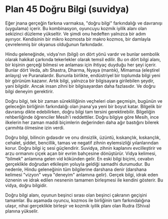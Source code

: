 # Plan 45 Doğru Bilgi (suvidya)

Eğer jnana gerçeğin farkına varmaksa, "doğru bilgi" farkındalığı ve davranışı (uygulama) içerir. Bu kombinasyon, oyuncuyu kozmik iyilik alanı olan sekizinci düzleme yükseltir. Ve şimdi onu hedeften yalnızca bir adım ayırıyor. Kendisinin bir mikro kozmosta bir makro kozmos, bir damlayla çevrelenmiş bir okyanus olduğunun farkındadır.

Hindu geleneğinde, vidya'nın (bilgi) on dört yönü vardır ve bunlar sembolik olarak hakikat çarkında tekerlekler olarak temsil edilir. Bu on dört bilgi alanı, bir kişinin gerçeği bilmesi ve anlaması için ihtiyaç duyduğu her şeyi içerir. Bunlar dört Veda, altı Shastra, Dharma, Nyaya (mantık), Mimamsa (eleştirel anlayış) ve Puranalardır. Bununla birlikte, endüstriyel bir toplumda bilgi yeni bir görünüm kazanır. Artık bilgi, yalnızca bir bilgisayara girilebilen şeydir, yani bilgidir. Ancak insan zihni bir bilgisayardan daha fazlasıdır. Ve doğru bilgi deneyim gerektirir.

Doğru bilgi, tek bir zaman sürekliliğinin veçheleri olan geçmişin, bugünün ve geleceğin birliğinin farkındalığı olan jnana'ya yeni bir boyut katar. Bilgelik bir davranışı dikte edebilirken, doğru bilgi tam tersini gerektirebilir. Bilgeliğin rehberliğinde öğrenciler Mesih'i reddettiler. Doğru bilgiye göre Mesih, ince ilkelerin her zaman maddi biçimlerin değerinden daha ağır bastığını bilerek çarmıhta ölmesine izin verdi.

Doğru bilgi, bilincin gıdasıdır ve onu dinsizlik, üzüntü, kıskançlık, kıskançlık, cehalet, şiddet, bencillik, tamas ve negatif zihnin eylemsizliği yılanlarından korur. Doğru bilgi iç sesi güçlendirir. Suvidya, zihnin kaplanını evcilleştirir ve arzu ormanını çiçek açan bir evrim bahçesine dönüştürür. Vidya kelimesi, "bilmek" anlamına gelen vid kökünden gelir. En eski bilgi biçimi, cevabın gerçeklikle doğrudan etkileşim yoluyla geldiği samadhi durumudur. Bu nedenle, Hindu geleneğinin tüm bilgilerine darshana denir (darshana kelimesi "vizyon" veya "deneyim" anlamına gelir). Gerçek bilgi, idrak eden öznenin ve idrak edilen nesnenin tamamen birleşmesi ile kendini gösterir. Bu vidya, doğru bilgidir.

Doğru bilgi alanı, oyunun beşinci sırası olan beşinci çakranın geçişini tamamlar. Bu aşamada oyuncu, kozmos ile birliğinin tam farkındalığına ulaşır, nihai gerçeklikle birleşir ve kozmik iyilik planı olan Rudra (Shiva) planına yükselir.
